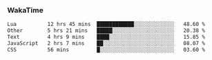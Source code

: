 ### WakaTime

<!--START_SECTION:waka-->

```txt
Lua          12 hrs 45 mins  ████████████░░░░░░░░░░░░░   48.60 %
Other        5 hrs 21 mins   █████░░░░░░░░░░░░░░░░░░░░   20.38 %
Text         4 hrs 9 mins    ████░░░░░░░░░░░░░░░░░░░░░   15.85 %
JavaScript   2 hrs 7 mins    ██░░░░░░░░░░░░░░░░░░░░░░░   08.07 %
CSS          56 mins         █░░░░░░░░░░░░░░░░░░░░░░░░   03.60 %
```

<!--END_SECTION:waka-->
